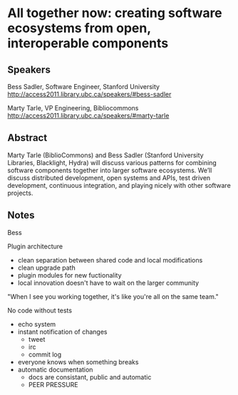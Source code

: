 All together now: creating software ecosystems from open, interoperable components
==================================================================================

Speakers
----
Bess Sadler, Software Engineer, Stanford University
http://access2011.library.ubc.ca/speakers/#bess-sadler

Marty Tarle, VP Engineering, Bibliocommons
http://access2011.library.ubc.ca/speakers/#marty-tarle

Abstract
----
Marty Tarle (BiblioCommons) and Bess Sadler (Stanford University Libraries, Blacklight, Hydra) will discuss various patterns for combining software components together into larger software ecosystems.  We’ll discuss distributed development, open systems and APIs, test driven development, continuous integration, and playing nicely with other software projects.

Notes
----
Bess

Plugin architecture

  - clean separation between shared code and local modifications
  - clean upgrade path
  - plugin modules for new fuctionality
  - local innovation doesn't have to wait on the larger community

"When I see you working together, it's like you're all on the same team."

No code without tests

  - echo system
  - instant notification of changes
    - tweet
    - irc
    - commit log
  - everyone knows when something breaks
  - automatic documentation
    - docs are consistant, public and automatic
    - PEER PRESSURE
